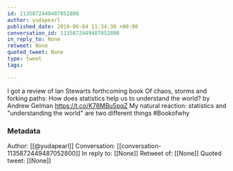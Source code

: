 ```yaml
---
id: 1135872449487052800
author: yudapearl
published_date: 2019-06-04 11:34:30 +00:00
conversation_id: 1135872449487052800
in_reply_to: None
retweet: None
quoted_tweet: None
type: tweet
tags:

---
```


I got a review of Ian Stewarts forthcoming book Of chaos, storms and forking paths: How does statistics help us to understand the world? by Andrew Gelman https://t.co/K78MBu5pqZ My natural reaction: statistics and "understanding the world" are two different things #Bookofwhy

### Metadata

Author: [[@yudapearl]]
Conversation: [[conversation-1135872449487052800]]
In reply to: [[None]]
Retweet of: [[None]]
Quoted tweet: [[None]]
